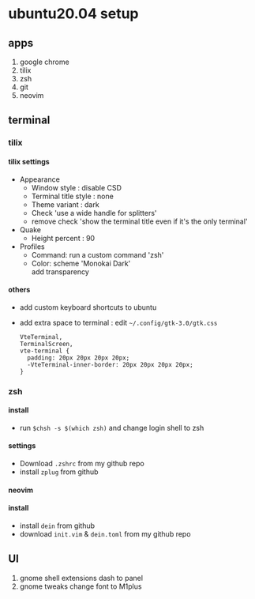 # ubuntu20.04 setup

## apps
1. google chrome
2. tilix
3. zsh
4. git
5. neovim


## terminal
### tilix
#### tilix settings
- Appearance
  - Window style : disable CSD
  - Terminal title style : none
  - Theme variant : dark
  - Check 'use a wide handle for splitters'
  - remove check 'show the terminal title even if it's the only terminal'
- Quake
  - Height percent : 90
- Profiles
  - Command: run a custom command 'zsh'
  - Color: scheme 'Monokai Dark'  
          add transparency

#### others
- add custom keyboard shortcuts to ubuntu
- add extra space to terminal : edit `~/.config/gtk-3.0/gtk.css`

    ```
    VteTerminal,
    TerminalScreen,
    vte-terminal {
      padding: 20px 20px 20px 20px;
      -VteTerminal-inner-border: 20px 20px 20px 20px;
    }
    ```

### zsh
#### install
- run `$chsh -s $(which zsh)` and change login shell to zsh
#### settings
- Download `.zshrc` from my github repo
- install `zplug` from github

#### neovim
#### install
- install `dein` from github
- download `init.vim` \& `dein.toml` from my github repo

## UI
1. gnome shell extensions
  dash to panel
2. gnome tweaks
  change font to M1plus
